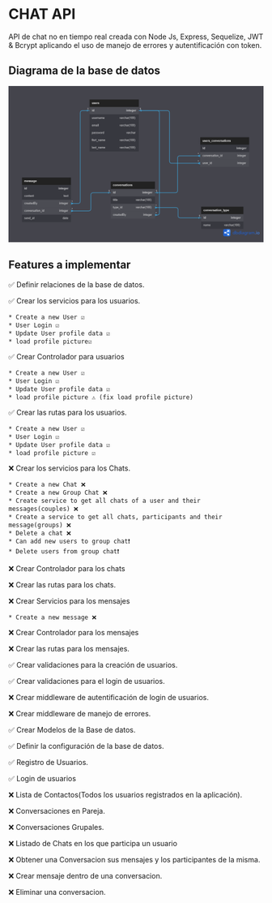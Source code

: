 # CHAT API

API de chat no en tiempo real creada con Node Js, Express, Sequelize, JWT & Bcrypt aplicando el uso de manejo de errores y autentificación con token.

## Diagrama de la base de datos

![DB](./public/Chat_api_db.png)

## Features a implementar

✅ Definir relaciones de la base de datos.

✅ Crear los servicios para los usuarios.

    * Create a new User ☑️
    * User Login ☑️
    * Update User profile data ☑️
    * load profile picture☑️

✅ Crear Controlador para usuarios

    * Create a new User ☑️
    * User Login ☑️
    * Update User profile data ☑️
    * load profile picture ⚠️ (fix load profile picture)

✅ Crear las rutas para los usuarios.

    * Create a new User ☑️
    * User Login ☑️
    * Update User profile data ☑️
    * load profile picture ☑️

❌ Crear los servicios para los Chats.

    * Create a new Chat ❌
    * Create a new Group Chat ❌
    * Create service to get all chats of a user and their messages(couples) ❌
    * Create a service to get all chats, participants and their message(groups) ❌
    * Delete a chat ❌
    * Can add new users to group chat❗
    * Delete users from group chat❗

❌ Crear Controlador para los chats

❌ Crear las rutas para los chats.

❌ Crear Servicios para los mensajes

    * Create a new message ❌

❌ Crear Controlador para los mensajes

❌ Crear las rutas para los mensajes.

✅ Crear validaciones para la creación de usuarios.

✅ Crear validaciones para el login de usuarios.

❌ Crear middleware de autentificación de login de usuarios.

❌ Crear middleware de manejo de errores.

✅ Crear Modelos de la Base de datos.

✅ Definir la configuración de la base de datos.

✅ Registro de Usuarios.

✅ Login de usuarios

❌ Lista de Contactos(Todos los usuarios registrados en la aplicación).

❌ Conversaciones en Pareja.

❌ Conversaciones Grupales.

❌ Listado de Chats en los que participa un usuario

❌ Obtener una Conversacion sus mensajes y los participantes de la misma.

❌ Crear mensaje dentro de una conversacion.

❌ Eliminar una conversacion.
